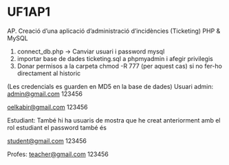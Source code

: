 # UF1AP1
AP. Creació d’una aplicació d’administració d’incidències (Ticketing) PHP & MySQL

1. connect_db.php -> Canviar usuari i password mysql 
2. importar base de dades ticketing.sql a phpmyadmin i afegir privilegis
3. Donar permisos a la carpeta chmod -R 777 (per aquest cas) si no fer-ho directament al historic

(Les credencials es guarden en MD5 en la base de dades)
Usuari admin:
admin@gmail.com
123456 

oelkabir@gmail.com
123456

Estudiant:
També hi ha usuaris de mostra que he creat anteriorment amb el rol estudiant el password també és 

student@gmail.com
123456 

Profes:
teacher@gmail.com
123456
